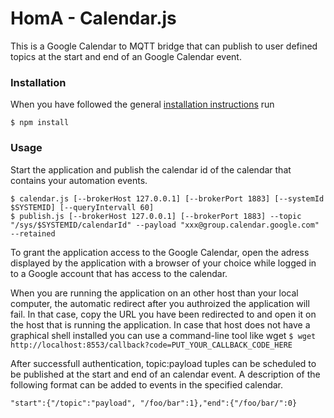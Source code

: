 # HomA - Calendar.js
This is a Google Calendar to MQTT bridge that can publish to user defined topics at the start and end of an Google Calendar event. 

### Installation
When you have followed the general [installation instructions](https://github.com/binarybucks/homA/wiki/Installation) run
```
$ npm install
```

### Usage
Start the application and publish the calendar id of the calendar that contains your automation events.
``` 
$ calendar.js [--brokerHost 127.0.0.1] [--brokerPort 1883] [--systemId $SYSTEMID] [--queryIntervall 60]
$ publish.js [--brokerHost 127.0.0.1] [--brokerPort 1883] --topic "/sys/$SYSTEMID/calendarId" --payload "xxx@group.calendar.google.com" --retained
```

To grant the application access to the Google Calendar, open the adress displayed by the application with a browser of your choice while logged in to a Google account that has access to the calendar. 

When you are running the application on an other host than your local computer, the automatic redirect after you authroized the application will fail. 
In that case, copy the URL you have been redirected to and open it on the host that is running the application. In case that host does not have a graphical shell installed
you can use a command-line tool like wget ```$ wget http://localhost:8553/callback?code=PUT_YOUR_CALLBACK_CODE_HERE```

After successfull authentication, topic:payload tuples can be scheduled to be published at the start and end of an calendar event. 
A description of the following format can be added to events in the specified calendar. 
```
"start":{"/topic":"payload", "/foo/bar":1},"end":{"/foo/bar/":0}
```



